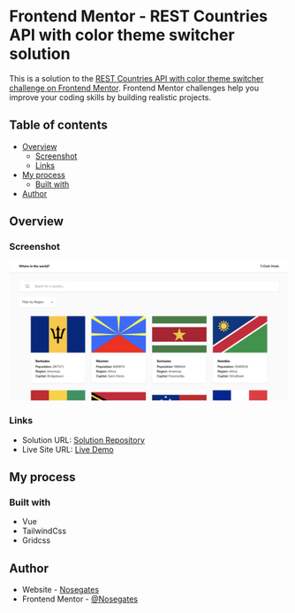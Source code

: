 # Frontend Mentor - REST Countries API with color theme switcher solution

This is a solution to the [REST Countries API with color theme switcher challenge on Frontend Mentor](https://www.frontendmentor.io/challenges/rest-countries-api-with-color-theme-switcher-5cacc469fec04111f7b848ca). Frontend Mentor challenges help you improve your coding skills by building realistic projects.


## Table of contents

- [Overview](#overview)
  - [Screenshot](#screenshot)
  - [Links](#links)
- [My process](#my-process)
  - [Built with](#built-with)
- [Author](#author)

## Overview

### Screenshot

![](/readme/cover.png)

### Links

- Solution URL: [Solution Repository](https://github.com/connectshark/countries-with-color-theme-switcher-solution)
- Live Site URL: [Live Demo](https://connectshark.github.io/countries-with-color-theme-switcher-solution/#/)

## My process

### Built with

- Vue
- TailwindCss
- Gridcss

## Author

- Website - [Nosegates](https://nosegates.com/)
- Frontend Mentor - [@Nosegates](https://www.frontendmentor.io/profile/connectshark)